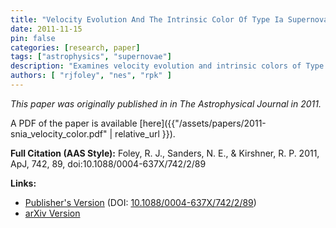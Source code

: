 ```yaml
---
title: "Velocity Evolution And The Intrinsic Color Of Type Ia Supernovae"
date: 2011-11-15
pin: false
categories: [research, paper]
tags: ["astrophysics", "supernovae"]
description: "Examines velocity evolution and intrinsic colors of Type Ia supernovae."
authors: [ "rjfoley", "nes", "rpk" ]
---
```


*This paper was originally published in in The Astrophysical Journal in 2011.*

A PDF of the paper is available [here]({{"/assets/papers/2011-snia_velocity_color.pdf" | relative_url }}).

**Full Citation (AAS Style):**
Foley, R. J., Sanders, N. E., & Kirshner, R. P. 2011, ApJ, 742, 89, doi:10.1088/0004-637X/742/2/89

**Links:**
- [Publisher's Version](https://iopscience.iop.org/article/10.1088/0004-637X/742/2/89) (DOI: [10.1088/0004-637X/742/2/89](https://doi.org/10.1088/0004-637X/742/2/89))
- [arXiv Version](https://arxiv.org/abs/1107.3555)
